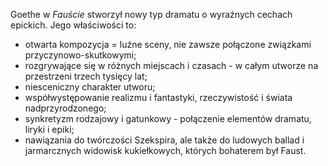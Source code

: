 Goethe w *Fauście* stworzył nowy typ dramatu o wyraźnych cechach epickich. Jego właściwości to:
- otwarta kompozycja = luźne sceny, nie zawsze połączone związkami przyczynowo-skutkowymi;
- rozgrywające się w różnych miejscach i czasach - w całym utworze na przestrzeni trzech tysięcy lat;
- niesceniczny charakter utworu;
- współwystępowanie realizmu i fantastyki, rzeczywistość i świata nadprzyrodzonego;
- synkretyzm rodzajowy i gatunkowy - połączenie elementów dramatu, liryki i epiki;
- nawiązania do twórczości Szekspira, ale także do ludowych ballad i jarmarcznych widowisk kukiełkowych, których bohaterem był Faust.